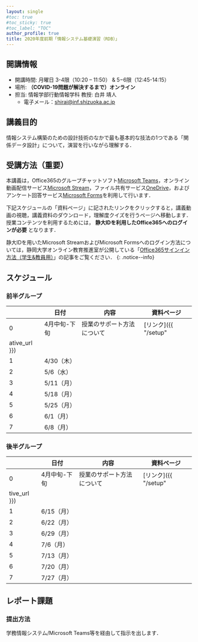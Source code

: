 ```yaml
---
layout: single
#toc: true
#toc_sticky: true
#toc_label: "TOC"
author_profile: true
title: 2020年度前期「情報システム基礎演習（RDB）」
---
```



## 開講情報

* 開講時間: 月曜日 3-4限（10:20 – 11:50） & 5−6限（12:45-14:15）
* 場所: **（COVID-19問題が解決するまで）オンライン**
* 担当: 情報学部行動情報学科 教授: 白井 靖人
  * 電子メール：shirai@inf.shizuoka.ac.jp


## 講義目的

情報システム構築のための設計技術のなかで最も基本的な技法の1つである「関係データ設計」について，演習を行いながら理解する．


## 受講方法（重要）

本講義は，Office365のグループチャットソフト[Microsoft Teams](https://www.microsoft.com/ja-jp/microsoft-365/microsoft-teams/group-chat-software)，オンライン動画配信サービス[Microsoft Stream](https://web.microsoftstream.com/)，ファイル共有サービス[OneDrive](https://onedrive.live.com/)，およびアンケート回答サービス[Microsoft Forms](https://forms.office.com/)を利用して行います．

下記スケジュールの「資料ページ」に記されたリンクをクリックすると，講義動画の視聴，講義資料のダウンロード，理解度クイズを行うページへ移動します．授業コンテンツを利用するためには， **静大IDを利用したOffice365へのログインが必要** となります．

静大IDを用いたMicrosoft StreamおよびMicrosoft Formsへのログイン方法については，静岡大学オンライン教育推進室が公開している「[Office365サインイン方法（学生&教員用）](https://wwp.shizuoka.ac.jp/online-education/office365%e3%82%b5%e3%82%a4%e3%83%b3%e3%82%a4%e3%83%b3%ef%bc%86-ms-stream%e8%a6%96%e8%81%b4%e6%96%b9%e6%b3%95%ef%bc%88%e5%ad%a6%e7%94%9f%e6%95%99%e5%93%a1%e7%94%a8%ef%bc%89/)」の記事をご覧ください．
{: .notice--info}


## スケジュール
### 前半グループ

|    | 日付 | 内容                       | 資料ページ |
| --- | ---- | -------------------------- | ---- |
| 0   | 4月中旬-下旬| 授業のサポート方法について   | [リンク]({{ "/setup" | rel
ative_url }})      |
| 1   | 4/30（木） |    |       |
| 2   | 5/6（水） |    |   |
| 3   | 5/11（月） |    |      |
| 4   | 5/18（月） |   |      |
| 5   | 5/25（月） |   |      |
| 6   | 6/1（月） |   |      |
| 7   | 6/8（月） |   |      |


### 後半グループ

|    | 日付 | 内容                       | 資料ページ |
| --- | ---- | -------------------------- | ---- |
| 0   | 4月中旬-下旬 | 授業のサポート方法について   | [リンク]({{ "/setup" | rela
tive_url }})      |
| 1   | 6/15（月） |    |      |
| 2   | 6/22（月） |    |      |
| 3   | 6/29（月） |    |      |
| 4   | 7/6（月） |   |      |
| 5   | 7/13（月） |   |      |
| 6   | 7/20（月） |   |      |
| 7   | 7/27（月） |   |      |


## レポート課題
### 提出方法

学務情報システム/Microsoft Teams等を経由して指示を出します．


